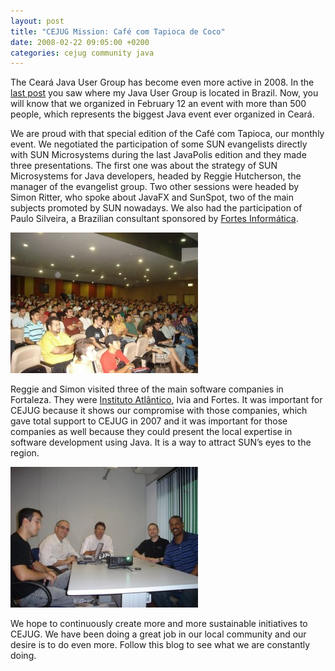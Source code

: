 ```yaml
---
layout: post
title: "CEJUG Mission: Café com Tapioca de Coco"
date: 2008-02-22 09:05:00 +0200
categories: cejug community java
---
```


The Ceará Java User Group has become even more active in 2008. In the [last post](https://www.hildeberto.com/2007/12/where-is-cejug.html) you saw where my Java User Group is located in Brazil. Now, you will know that we organized in February 12 an event with more than 500 people, which represents the biggest Java event ever organized in Ceará.

We are proud with that special edition of the Café com Tapioca, our monthly event. We negotiated the participation of some SUN evangelists directly with SUN Microsystems during the last JavaPolis edition and they made three presentations. The first one was about the strategy of SUN Microsystems for Java developers, headed by Reggie Hutcherson, the manager of the evangelist group. Two other sessions were headed by Simon Ritter, who spoke about JavaFX and SunSpot, two of the main subjects promoted by SUN nowadays. We also had the participation of Paulo Silveira, a Brazilian consultant sponsored by [Fortes Informática](https://www.fortestecnologia.com.br).

![DSC01733-300x225.jpg](/images/posts/DSC01733-300x225.jpg)

Reggie and Simon visited three of the main software companies in Fortaleza. They were [Instituto Atlântico](https://www.atlantico.com.br), Ivia and Fortes. It was important for CEJUG because it shows our compromise with those companies, which gave total support to CEJUG in 2007 and it was important for those companies as well because they could present the local expertise in software development using Java. It is a way to attract SUN’s eyes to the region.

![DSC01670-300x225.jpg](/images/posts/DSC01670-300x225.jpg)

We hope to continuously create more and more sustainable initiatives to CEJUG. We have been doing a great job in our local community and our desire is to do even more. Follow this blog to see what we are constantly doing.
